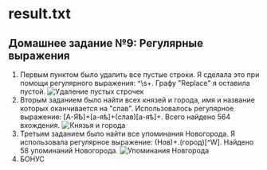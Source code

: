 # result.txt
## Домашнее задание №9: Регулярные выражения
1. Первым пунктом было удалить все пустые строки. Я сделала это при помощи регулярного выражения: ^\s+. Графу "Replace" я оставила пустой.
![Удаление пустых строчек](https://pp.userapi.com/c831409/v831409374/10f17c/MEYTu7rj6Do.jpg "")
2. Вторым заданием было найти всех князей и города, имя и название которых оканчивается на "слав". Использовалось регулярное выражение: [А-ЯѢ]+[а-яѣ]+(слав)[а-яѣ]+. Всего найдено 564 вхождения.
![Князья и города](https://pp.userapi.com/c831409/v831409374/10f172/wa4WOqrX9-c.jpg "")
3. Третьим заданием было найти все упоминания Новогорода. Я использовала регулярное выражение: (Нов)+.(город)[^W]. Найдено 58 упоминаний Новогорода.
![Упоминания Новгорода](https://pp.userapi.com/c831409/v831409374/10f168/tm9LHFF3SLc.jpg "")
4. БОНУС
